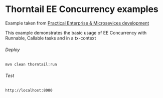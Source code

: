 Thorntail EE Concurrency examples  
=====================================

Example taken from [Practical Enterprise & Microsevices development](http://www.itbuzzpress.com/ebooks/java-ee-7-development-on-wildfly.html)

This example demonstrates the basic usage of EE Concurrency with Runnable, Callable tasks and in a tx-context

###### Deploy
```shell
mvn clean thorntail:run
```
###### Test
```shell
http://localhost:8080 
```
 
